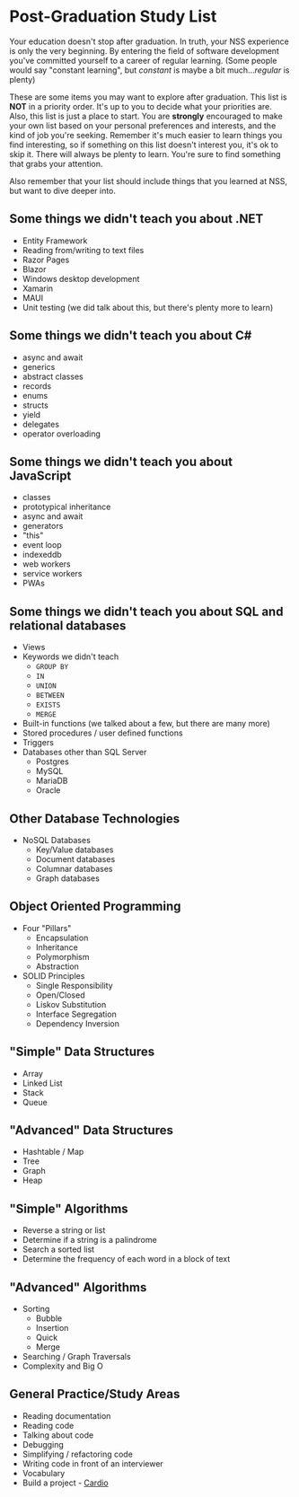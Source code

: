 # Post-Graduation Study List

Your education doesn't stop after graduation. In truth, your NSS experience is only the very beginning. By entering the field of software development you've committed yourself to a career of regular learning. (Some people would say "constant learning", but _constant_ is maybe a bit much..._regular_ is plenty)

These are some items you may want to explore after graduation. This list is **NOT** in a priority order. It's up to you to decide what your priorities are. Also, this list is just a place to start. You are **strongly** encouraged to make your own list based on your personal preferences and interests, and the kind of job you're seeking. Remember it's much easier to learn things you find interesting, so if something on this list doesn't interest you, it's ok to skip it. There will always be plenty to learn. You're sure to find something that grabs your attention.

Also remember that your list should include things that you learned at NSS, but want to dive deeper into.

## Some things we didn't teach you about .NET

* Entity Framework
* Reading from/writing to text files
* Razor Pages
* Blazor
* Windows desktop development
* Xamarin
* MAUI
* Unit testing (we did talk about this, but there's plenty more to learn)

## Some things we didn't teach you about C#

* async and await
* generics
* abstract classes
* records
* enums
* structs
* yield
* delegates
* operator overloading

## Some things we didn't teach you about JavaScript

* classes
* prototypical inheritance
* async and await
* generators
* "this"
* event loop
* indexeddb
* web workers
* service workers
* PWAs

## Some things we didn't teach you about SQL and relational databases

* Views
* Keywords we didn't teach
  * `GROUP BY`
  * `IN`
  * `UNION`
  * `BETWEEN`
  * `EXISTS`
  * `MERGE`
* Built-in functions (we talked about a few, but there are many more)
* Stored procedures / user defined functions
* Triggers
* Databases other than SQL Server
  * Postgres
  * MySQL
  * MariaDB
  * Oracle

## Other Database Technologies

* NoSQL Databases
  * Key/Value databases
  * Document databases
  * Columnar databases
  * Graph databases

## Object Oriented Programming

* Four "Pillars"
  * Encapsulation
  * Inheritance
  * Polymorphism
  * Abstraction
* SOLID Principles
  * Single Responsibility
  * Open/Closed
  * Liskov Substitution
  * Interface Segregation
  * Dependency Inversion

## "Simple" Data Structures

* Array
* Linked List
* Stack
* Queue

## "Advanced" Data Structures

* Hashtable / Map
* Tree
* Graph
* Heap

## "Simple" Algorithms

* Reverse a string or list
* Determine if a string is a palindrome
* Search a sorted list
* Determine the frequency of each word in a block of text

## "Advanced" Algorithms

* Sorting
  * Bubble
  * Insertion
  * Quick
  * Merge
* Searching / Graph Traversals
* Complexity and Big O

## General Practice/Study Areas

* Reading documentation
* Reading code
* Talking about code
* Debugging
* Simplifying / refactoring code
* Writing code in front of an interviewer
* Vocabulary
* Build a project - [Cardio](https://github.com/nashville-software-school/Cardio)
